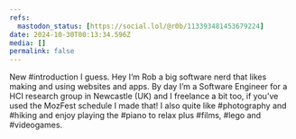 ```yaml
---
refs:
  mastodon_status: [https://social.lol/@r0b/113393481453679224]
date: 2024-10-30T00:13:34.596Z
media: []
permalink: false
---
```


New #introduction I guess. Hey I’m Rob a big software nerd that likes making and using websites and apps. By day I’m a Software Engineer for a HCI research group in Newcastle (UK) and I freelance a bit too, if you’ve used the MozFest schedule I made that! I also quite like #photography and #hiking and enjoy playing the #piano to relax plus #films, #lego and #videogames.
